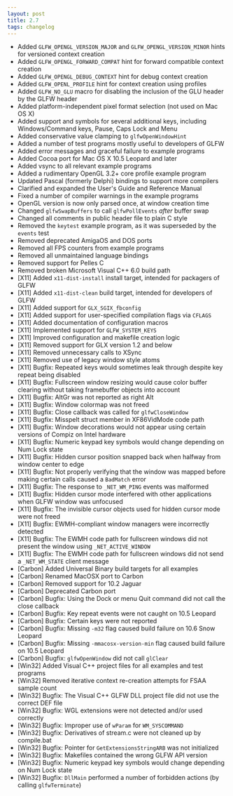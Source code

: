 ```yaml
---
layout: post
title: 2.7
tags: changelog
---
```


- Added `GLFW_OPENGL_VERSION_MAJOR` and `GLFW_OPENGL_VERSION_MINOR` hints for
  versioned context creation
- Added `GLFW_OPENGL_FORWARD_COMPAT` hint for forward compatible context
  creation
- Added `GLFW_OPENGL_DEBUG_CONTEXT` hint for debug context creation
- Added `GLFW_OPENL_PROFILE` hint for context creation using profiles
- Added `GLFW_NO_GLU` macro for disabling the inclusion of the GLU header by the
  GLFW header
- Added platform-independent pixel format selection (not used on Mac OS X)
- Added support and symbols for several additional keys, including
  Windows/Command keys, Pause, Caps Lock and Menu
- Added conservative value clamping to `glfwOpenWindowHint`
- Added a number of test programs mostly useful to developers of GLFW
- Added error messages and graceful failure to example programs
- Added Cocoa port for Mac OS X 10.5 Leopard and later
- Added vsync to all relevant example programs
- Added a rudimentary OpenGL 3.2+ core profile example program
- Updated Pascal (formerly Delphi) bindings to support more compilers
- Clarified and expanded the User's Guide and Reference Manual
- Fixed a number of compiler warnings in the example programs
- OpenGL version is now only parsed once, at window creation time
- Changed `glfwSwapBuffers` to call `glfwPollEvents` *after* buffer swap
- Changed all comments in public header file to plain C style
- Removed the `keytest` example program, as it was superseded by the `events`
  test
- Removed deprecated AmigaOS and DOS ports
- Removed all FPS counters from example programs
- Removed all unmaintained language bindings
- Removed support for Pelles C
- Removed broken Microsoft Visual C++ 6.0 build path
- \[X11\] Added `x11-dist-install` install target, intended for packagers of
  GLFW
- \[X11\] Added `x11-dist-clean` build target, intended for developers of GLFW
- \[X11\] Added support for `GLX_SGIX_fbconfig`
- \[X11\] Added support for user-specified compilation flags via `CFLAGS`
- \[X11\] Added documentation of configuration macros
- \[X11\] Implemented support for `GLFW_SYSTEM_KEYS`
- \[X11\] Improved configuration and makefile creation logic
- \[X11\] Removed support for GLX version 1.2 and below
- \[X11\] Removed unnecessary calls to XSync
- \[X11\] Removed use of legacy window style atoms
- \[X11\] Bugfix: Repeated keys would sometimes leak through despite key repeat
  being disabled
- \[X11\] Bugfix: Fullscreen window resizing would cause color buffer clearing
  without taking framebuffer objects into account
- \[X11\] Bugfix: AltGr was not reported as right Alt
- \[X11\] Bugfix: Window colormap was not freed
- \[X11\] Bugfix: Close callback was called for `glfwCloseWindow`
- \[X11\] Bugfix: Misspelt struct member in XF86VidMode code path
- \[X11\] Bugfix: Window decorations would not appear using certain versions of
  Compiz on Intel hardware
- \[X11\] Bugfix: Numeric keypad key symbols would change depending on Num Lock
  state
- \[X11\] Bugfix: Hidden cursor position snapped back when halfway from window
  center to edge
- \[X11\] Bugfix: Not properly verifying that the window was mapped before
  making certain calls caused a `BadMatch` error
- \[X11\] Bugfix: The response to `_NET_WM_PING` events was malformed
- \[X11\] Bugfix: Hidden cursor mode interfered with other applications when
  GLFW window was unfocused
- \[X11\] Bugfix: The invisible cursor objects used for hidden cursor mode were
  not freed
- \[X11\] Bugfix: EWMH-compliant window managers were incorrectly detected
- \[X11\] Bugfix: The EWMH code path for fullscreen windows did not present the
  window using `_NET_ACTIVE_WINDOW`
- \[X11\] Bugfix: The EWMH code path for fullscreen windows did not send
  a `_NET_WM_STATE` client message
- \[Carbon\] Added Universal Binary build targets for all examples
- \[Carbon\] Renamed MacOSX port to Carbon
- \[Carbon\] Removed support for 10.2 Jaguar
- \[Carbon\] Deprecated Carbon port
- \[Carbon\] Bugfix: Using the Dock or menu Quit command did not call the close
  callback
- \[Carbon\] Bugfix: Key repeat events were not caught on 10.5 Leopard
- \[Carbon\] Bugfix: Certain keys were not reported
- \[Carbon\] Bugfix: Missing `-m32` flag caused build failure on 10.6 Snow
  Leopard
- \[Carbon\] Bugfix: Missing `-mmacosx-version-min` flag caused build failure on
  10.5 Leopard
- \[Carbon\] Bugfix: `glfwOpenWindow` did not call `glClear`
- \[Win32\] Added Visual C++ project files for all examples and test programs
- \[Win32\] Removed iterative context re-creation attempts for FSAA sample count
- \[Win32\] Bugfix: The Visual C++ GLFW DLL project file did not use the correct
  DEF file
- \[Win32\] Bugfix: WGL extensions were not detected and/or used correctly
- \[Win32\] Bugfix: Improper use of `wParam` for `WM_SYSCOMMAND`
- \[Win32\] Bugfix: Derivatives of stream.c were not cleaned up by compile.bat
- \[Win32\] Bugfix: Pointer for `GetExtensionsStringARB` was not initialized
- \[Win32\] Bugfix: Makefiles contained the wrong GLFW API version
- \[Win32\] Bugfix: Numeric keypad key symbols would change depending on Num
  Lock state
- \[Win32\] Bugfix: `DllMain` performed a number of forbidden actions (by
  calling `glfwTerminate`)
